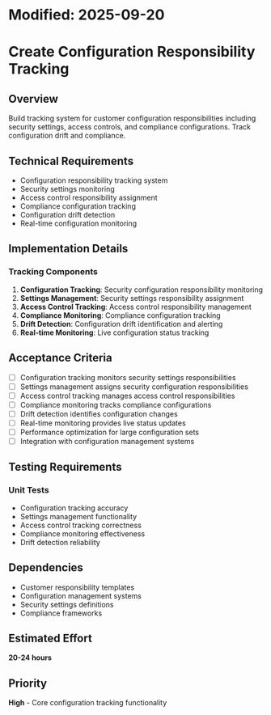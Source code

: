 # Modified: 2025-09-20

# Create Configuration Responsibility Tracking

## Overview
Build tracking system for customer configuration responsibilities including security settings, access controls, and compliance configurations. Track configuration drift and compliance.

## Technical Requirements
- Configuration responsibility tracking system
- Security settings monitoring
- Access control responsibility assignment
- Compliance configuration tracking
- Configuration drift detection
- Real-time configuration monitoring

## Implementation Details
### Tracking Components
1. **Configuration Tracking**: Security configuration responsibility monitoring
2. **Settings Management**: Security settings responsibility assignment
3. **Access Control Tracking**: Access control responsibility management
4. **Compliance Monitoring**: Compliance configuration tracking
5. **Drift Detection**: Configuration drift identification and alerting
6. **Real-time Monitoring**: Live configuration status tracking

## Acceptance Criteria
- [ ] Configuration tracking monitors security settings responsibilities
- [ ] Settings management assigns security configuration responsibilities
- [ ] Access control tracking manages access control responsibilities
- [ ] Compliance monitoring tracks compliance configurations
- [ ] Drift detection identifies configuration changes
- [ ] Real-time monitoring provides live status updates
- [ ] Performance optimization for large configuration sets
- [ ] Integration with configuration management systems

## Testing Requirements
### Unit Tests
- Configuration tracking accuracy
- Settings management functionality
- Access control tracking correctness
- Compliance monitoring effectiveness
- Drift detection reliability

## Dependencies
- Customer responsibility templates
- Configuration management systems
- Security settings definitions
- Compliance frameworks

## Estimated Effort
**20-24 hours**

## Priority
**High** - Core configuration tracking functionality
